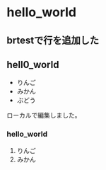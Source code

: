 # hello_world

## brtestで行を追加した

## hell0_world

- りんご
- みかん
- ぶどう

ローカルで編集しました。

### hello_world

1. りんご
2. みかん
